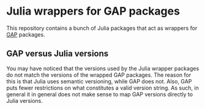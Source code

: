 # Julia wrappers for GAP packages

This repository contains a bunch of Julia packages that act as
wrappers for [GAP](https://www.gap-system.org) packages.


## GAP versus Julia versions

You may have noticed that the versions used by the Julia wrapper packages do
not match the versions of the wrapped GAP packages. The reason for this is
that Julia uses semantic versioning, while GAP does not. Also, GAP puts fewer
restrictions on what constitutes a valid version string. As such, in general
it in general does not make sense to map GAP versions directly to Julia
versions.
